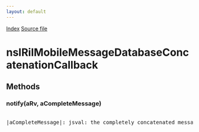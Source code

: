 ```yaml
---
layout: default
---
```

<div id='links'><a href="../index.html">Index</a>
<a href="http://dxr.mozilla.org/mozilla-central/source/dom/mobilemessage/interfaces/nsIRilMobileMessageDatabaseService.idl">Source file</a>
</div>

# nsIRilMobileMessageDatabaseConcatenationCallback #

## Methods ##

### notify(aRv, aCompleteMessage) ###
<pre>  
|aCompleteMessage|: jsval: the completely concatenated message. Noted, this value might be null.  
  
</pre>